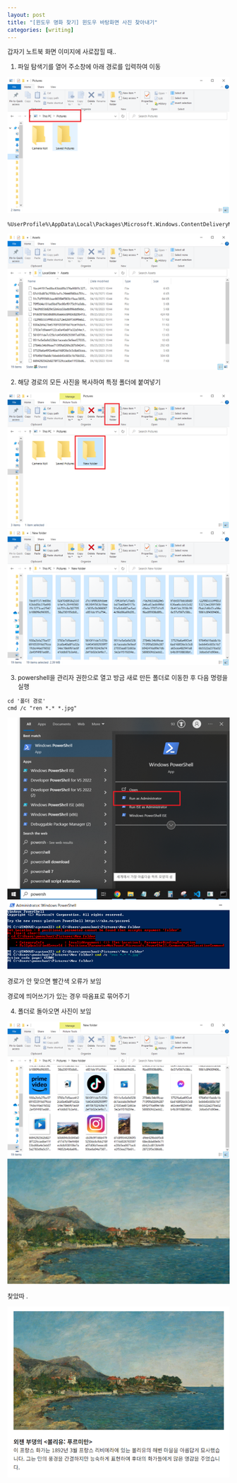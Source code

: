 ```yaml
---
layout: post
title: "[윈도우 명화 찾기] 윈도우 바탕화면 사진 찾아내기"
categories: [writing]
---
```


갑자기 노트북 화면 이미지에 사로잡힐 때..

1. 파일 탐색기를 열어 주소창에 아래 경로를 입력하여 이동

  <img src='../attachment/231009-1/01.png'>

  ```
  %UserProfile%\AppData\Local\Packages\Microsoft.Windows.ContentDeliveryManager_cw5n1h2txyewy\LocalState\Assets
  ```

  <img src='../attachment/231009-1/02.PNG'>

2. 해당 경로의 모든 사진을 복사하여 특정 폴더에 붙여넣기

  <img src='../attachment/231009-1/03.png'>

  <img src='../attachment/231009-1/04.PNG'>

3. powershell을 관리자 권한으로 열고 방금 새로 만든 폴더로 이동한 후 다음 명령을 실행

  ```
  cd '폴더 경로'
  cmd /c "ren *.* *.jpg"
  ```

  <img src='../attachment/231009-1/05.png'>

  <img src='../attachment/231009-1/06.PNG'>

  경로가 안 맞으면 빨간색 오류가 보임
  
  경로에 띄어쓰기가 있는 경우 따옴표로 묶어주기

4. 폴더로 돌아오면 사진이 보임

  <img src='../attachment/231009-1/07.PNG'>

  <img src='../attachment/231009-1/dfee429bddf5c868ec8da69e9c71dbb2cd813bfe9928723f5e386d880db19177.jpg'>

  찾았따 .

  <img src='../attachment/231009-1/윈도우명화.PNG'>